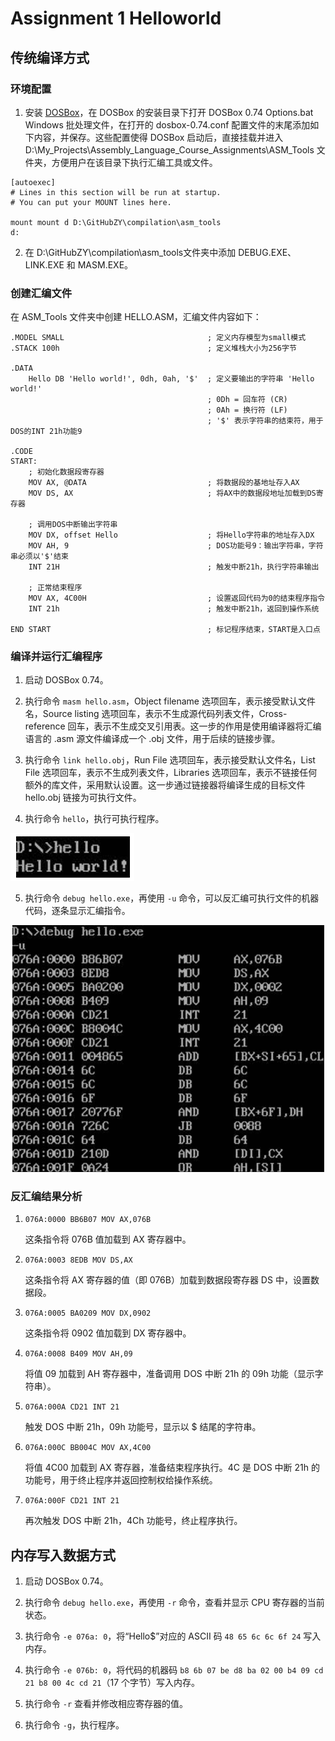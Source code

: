 # Assignment 1 Helloworld

## 传统编译方式

### 环境配置

1. 安装 [DOSBox](https://www.dosbox.com)，在 DOSBox 的安装目录下打开 DOSBox 0.74 Options.bat Windows 批处理文件，在打开的 dosbox-0.74.conf 配置文件的末尾添加如下内容，并保存。这些配置使得 DOSBox 启动后，直接挂载并进入 D:\My_Projects\Assembly_Language_Course_Assignments\ASM_Tools 文件夹，方便用户在该目录下执行汇编工具或文件。

```
[autoexec]
# Lines in this section will be run at startup.
# You can put your MOUNT lines here.

mount mount d D:\GitHubZY\compilation\asm_tools
d:
```

2. 在  D:\GitHubZY\compilation\asm_tools文件夹中添加 DEBUG.EXE、LINK.EXE 和 MASM.EXE。

### 创建汇编文件

在 ASM_Tools 文件夹中创建 HELLO.ASM，汇编文件内容如下：

```
.MODEL SMALL                                ; 定义内存模型为small模式
.STACK 100h                                 ; 定义堆栈大小为256字节

.DATA
    Hello DB 'Hello world!', 0dh, 0ah, '$'  ; 定义要输出的字符串 'Hello world!'
                                            ; 0Dh = 回车符 (CR)
                                            ; 0Ah = 换行符 (LF)
                                            ; '$' 表示字符串的结束符，用于DOS的INT 21h功能9

.CODE
START:
    ; 初始化数据段寄存器
    MOV AX, @DATA                           ; 将数据段的基地址存入AX
    MOV DS, AX                              ; 将AX中的数据段地址加载到DS寄存器

    ; 调用DOS中断输出字符串
    MOV DX, offset Hello                    ; 将Hello字符串的地址存入DX
    MOV AH, 9                               ; DOS功能号9：输出字符串，字符串必须以'$'结束
    INT 21H                                 ; 触发中断21h，执行字符串输出

    ; 正常结束程序
    MOV AX, 4C00H                           ; 设置返回代码为0的结束程序指令
    INT 21h                                 ; 触发中断21h，返回到操作系统

END START                                   ; 标记程序结束，START是入口点
```

### 编译并运行汇编程序

1. 启动 DOSBox 0.74。


2. 执行命令 `masm hello.asm`，Object filename 选项回车，表示接受默认文件名，Source listing 选项回车，表示不生成源代码列表文件，Cross-reference 回车，表示不生成交叉引用表。这一步的作用是使用编译器将汇编语言的 .asm 源文件编译成一个 .obj 文件，用于后续的链接步骤。


3. 执行命令 `link hello.obj`，Run File 选项回车，表示接受默认文件名，List File 选项回车，表示不生成列表文件，Libraries 选项回车，表示不链接任何额外的库文件，采用默认设置。这一步通过链接器将编译生成的目标文件 hello.obj 链接为可执行文件。


4. 执行命令 `hello`，执行可执行程序。

![](source_picture/hw101.png)

5. 执行命令 `debug hello.exe`，再使用 `-u` 命令，可以反汇编可执行文件的机器代码，逐条显示汇编指令。

![](source_picture/hw102.png)

### 反汇编结果分析

1. `076A:0000 BB6B07 MOV AX,076B`

   这条指令将 076B 值加载到 AX 寄存器中。

2. `076A:0003 8EDB MOV DS,AX`

   这条指令将 AX 寄存器的值（即 076B）加载到数据段寄存器 DS 中，设置数据段。

3. `076A:0005 BA0209 MOV DX,0902`

   这条指令将 0902 值加载到 DX 寄存器中。

4. `076A:0008 B409 MOV AH,09`

   将值 09 加载到 AH 寄存器中，准备调用 DOS 中断 21h 的 09h 功能（显示字符串）。

5. `076A:000A CD21 INT 21`

   触发 DOS 中断 21h，09h 功能号，显示以 $ 结尾的字符串。

6. `076A:000C BB004C MOV AX,4C00`

   将值 4C00 加载到 AX 寄存器，准备结束程序执行。4C 是 DOS 中断 21h 的功能号，用于终止程序并返回控制权给操作系统。

7. `076A:000F CD21 INT 21`

   再次触发 DOS 中断 21h，4Ch 功能号，终止程序执行。

## 内存写入数据方式

1. 启动 DOSBox 0.74。

2. 执行命令 `debug hello.exe`，再使用 `-r` 命令，查看并显示 CPU 寄存器的当前状态。


3. 执行命令 `-e 076a: 0`，将“Hello$”对应的 ASCII 码 `48 65 6c 6c 6f 24` 写入内存。


4. 执行命令 `-e 076b: 0`，将代码的机器码 `b8 6b 07 be d8 ba 02 00 b4 09 cd 21 b8 00 4c cd 21`（17 个字节）写入内存。


5. 执行命令 `-r` 查看并修改相应寄存器的值。


6. 执行命令 `-g`，执行程序。
